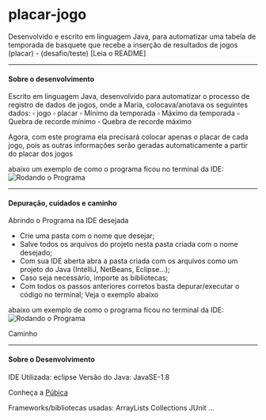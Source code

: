 # placar-jogo
 Desenvolvido e escrito em linguagem Java, para automatizar uma tabela de temporada de basquete que recebe a inserção de resultados de jogos (placar) - (desafio/teste) [Leia o README]

---
#### Sobre o desenvolvimento

Escrito em linguagem Java, desenvolvido para automatizar o processo de registro de dados de jogos, onde a Maria, colocava/anotava os seguintes dados:
▫ jogo
▫ placar
▫ Mínimo da temporada
▫ Máximo da temporada
▫ Quebra de recorde mínimo
▫ Quebra de recorde máximo

Agora, com este programa ela precisará colocar apenas o placar de cada jogo, pois as outras informações serão geradas automaticamente a partir do placar dos jogos

abaixo um exemplo de como o programa ficou no terminal da IDE:
![ Rodando o Programa](https://github.com/jonathasrochadesouza/placar-jogo/blob/master/run_program.gif)

---
#### Depuração, cuidados e caminho

Abrindo o Programa na IDE desejada
* Crie uma pasta com o nome que desejar;
* Salve todos os arquivos do projeto nesta pasta criada com o nome desejado;
* Com sua IDE aberta abra a pasta criada com os arquivos como um projeto do Java (IntelliJ, NetBeans, Eclipse...);
* Caso seja necessário, importe as bibliotecas;
* Com todos os passos anteriores corretos basta depurar/executar o código no terminal;
Veja o exemplo abaixo

abaixo um exemplo de como o programa ficou no terminal da IDE:
![ Rodando o Programa](https://github.com/jonathasrochadesouza/placar-jogo/blob/master/run_program.gif)

Caminho


---
#### Sobre o Desenvolvimento

IDE Utilizada: eclipse
Versão do Java: JavaSE-1.8

Conheça a [Púbica](http://www.publica.inf.br/)

Frameworks/bibliotecas usadas:
ArrayLists
Collections
JUnit
...
